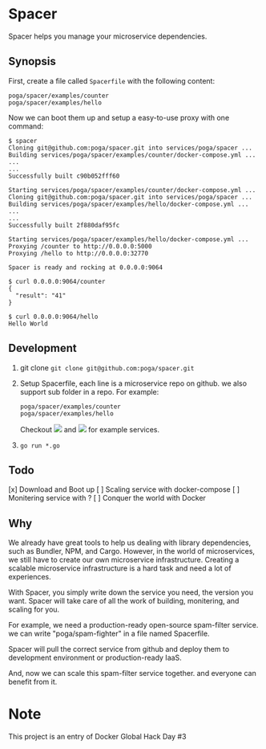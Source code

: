 # Spacer

Spacer helps you manage your microservice dependencies.

## Synopsis

First, create a file called `Spacerfile` with the following content:
```
poga/spacer/examples/counter
poga/spacer/examples/hello
```

Now we can boot them up and setup a easy-to-use proxy with one command:
```
$ spacer
Cloning git@github.com:poga/spacer.git into services/poga/spacer ...
Building services/poga/spacer/examples/counter/docker-compose.yml ...
...
...
Successfully built c90b052fff60

Starting services/poga/spacer/examples/counter/docker-compose.yml ...
Cloning git@github.com:poga/spacer.git into services/poga/spacer ...
Building services/poga/spacer/examples/hello/docker-compose.yml ...
...
...
Successfully built 2f880daf95fc

Starting services/poga/spacer/examples/hello/docker-compose.yml ...
Proxying /counter to http://0.0.0.0:5000
Proxying /hello to http://0.0.0.0:32770

Spacer is ready and rocking at 0.0.0.0:9064

$ curl 0.0.0.0:9064/counter
{
  "result": "41"
}

$ curl 0.0.0.0:9064/hello
Hello World
```

## Development

1. git clone `git clone git@github.com:poga/spacer.git`
2. Setup Spacerfile, each line is a microservice repo on github. we also support sub folder in a repo. For example:
    ```
    poga/spacer/examples/counter
    poga/spacer/examples/hello
    ```
    Checkout ![](https://github.com/poga/spacer/tree/master/examples/counter) and ![](https://github.com/poga/spacer/tree/master/examples/hello) for example services.

3. `go run *.go`

## Todo

[x] Download and Boot up
[ ] Scaling service with docker-compose
[ ] Monitering service with ?
[ ] Conquer the world with Docker

## Why

We already have great tools to help us dealing with library dependencies,
such as Bundler, NPM, and Cargo.
However, in the world of microservices, we still have to create our own microservice infrastructure.
Creating a scalable microservice infrastructure is a hard task and need a lot of experiences.

With Spacer, you simply write down the service you need, the version you want.
Spacer will take care of all the work of building, monitering, and scaling for you.

For example, we need a production-ready open-source spam-filter service. we can write "poga/spam-fighter" in a file named Spacerfile.

Spacer will pull the correct service from github and deploy them to development environment or production-ready IaaS.

And, now we can scale this spam-filter service together. and everyone can benefit from it.

# Note

This project is an entry of Docker Global Hack Day #3
